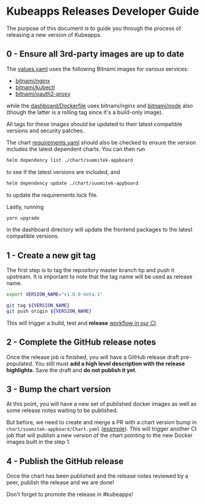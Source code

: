 # Kubeapps Releases Developer Guide

The purpose of this document is to guide you through the process of releasing a new version of Kubeapps.

## 0 - Ensure all 3rd-party images are up to date

The [values.yaml](../../chart/suomitek-appboard/values.yaml) uses the following Bitnami images for various services:

* [bitnami/nginx](https://hub.docker.com/r/bitnami/nginx/tags)
* [bitnami/kubectl](https://hub.docker.com/r/bitnami/kubectl/tags)
* [bitnami/oauth2-proxy](https://hub.docker.com/r/bitnami/oauth2-proxy/tags)

while the [dashboard/Dockerfile](../../dashboard/Dockerfile) uses bitnami/nginx and [bitnami/node](https://hub.docker.com/r/bitnami/node/tags) also (though the latter is a rolling tag since it's a build-only image).

All tags for these images should be updated to their latest compatible versions and security patches.

The chart [requirements.yaml](../../chart/suomitek-appboard/requirements.yaml) should also be checked to ensure the version includes the latest dependent charts. You can then run

```bash
helm dependency list ./chart/suomitek-appboard
```

to see if the latest versions are included, and

```bash
helm dependency update ./chart/suomitek-appboard
```

to update the requirements.lock file.

Lastly, running

```bash
yarn upgrade
```

in the dashboard directory will update the frontend packages to the latest compatible versions.

## 1 - Create a new git tag

The first step is to tag the repository master branch tip and push it upstream. It is important to note that the tag name will be used as release name.

```bash
export VERSION_NAME="v1.0.0-beta.1"

git tag ${VERSION_NAME}
git push origin ${VERSION_NAME}
```

This will trigger a build, test and **release** [workflow in our CI](https://circleci.com/gh/kubeapps/workflows).
 
## 2 - Complete the GitHub release notes

Once the release job is finished, you will have a GitHub release draft pre-populated. You still must **add a high level description with the release highlights**. Save the draft and **do not publish it yet**.

## 3 - Bump the chart version

At this point, you will have a new set of published docker images as well as some release notes waiting to be published.

But before, we need to create and merge a PR with a chart version bump in `chart/suomitek-appboard/Chart.yaml` ([example](https://github.com/suomitek/suomitek-appboard/pull/663/files)). This will trigger another CI job that will publish a new version of the chart pointing to the new Docker images built in the step 1.

## 4 - Publish the GitHub release

Once the chart has been published and the release notes reviewed by a peer, publish the release and we are done!

Don't forget to promote the release in #kubeapps!
